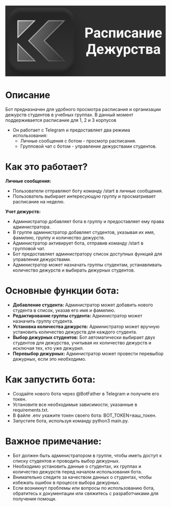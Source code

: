 ![Alt text](<103 (2).png>)

# Описание
Бот предназначен для удобного просмотра расписания и организации дежурств студентов в учебных группах.
В данный момент поддерживается расписание для 1, 2 и 3 корпусов

* Он работает с Telegram и предоставляет два режима использования:
    - Личные сообщения с ботом - просмотр расписания.
    - Групповой чат с ботом - управление дежурствами студентов.

# Как это работает?
**Личные сообщения:** 
  - Пользователи отправляют боту команду /start в личные сообщения.
  - Пользователь выбирает интересующую группу и просматривает расписание на неделю.

**Учет дежурств:**
  -  Администратор добавляет бота в группу и предоставляет ему права администратора.
  -  В группе администратор добавляет студентов, указывая их имя, фамилию, группу и количество дежурств.
  -  Администратор активирует бота, отправив команду /start в групповой чат.
  -  Бот предоставляет администратору список доступных функций для управления дежурствами.
  -  Администратор может назначать группы студентам, устанавливать количество дежурств и выбирать дежурных студентов.
  
# Основные функции бота:
* **Добавление студента:** Администратор может добавить нового студента в список, указав его имя и фамилию.
* **Редактирование группы студента:** Администратор может назначить группу студента.
* **Установка количества дежурств:** Администратор может вручную установить количество дежурств для каждого студента.
* **Выбор дежурных студентов:** Бот автоматически выбирает двух студентов для дежурства, учитывая их количество дежурств и исключая тех, кто уже дежурил.
* **Перевыбор дежурных:** Администратор может провести перевыбор дежурных, если это необходимо.


# Как запустить бота:
   - Создайте нового бота через @BotFather в Telegram и получите его токен.
   - Установите все необходимые зависимости, указанные в requirements.txt.
   - В файле .env укажите токен своего бота: BOT_TOKEN=ваш_токен.
   - Запустите бота, используя команду python3 main.py.

# Важное примечание:
* Бот должен быть администратором в группе, чтобы иметь доступ к списку студентов и проводить выбор дежурных.
* Необходимо установить данные о студентах, их группах и количество дежурств перед началом использования бота.
* Внимательно следите за качеством данных о студентах, чтобы избежать ошибок в процессе выбора дежурных.
* Если возникнут проблемы или вопросы по использованию бота, обратитесь к документации или свяжитесь с разработчиками для получения помощи.